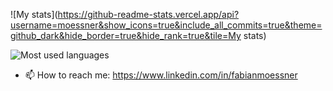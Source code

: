 ![My stats](https://github-readme-stats.vercel.app/api?username=moessner&show_icons=true&include_all_commits=true&theme=github_dark&hide_border=true&hide_rank=true&tile=My stats)

![Most used languages](https://github-readme-stats.vercel.app/api/top-langs/?username=moessner&layout=compact&langs_count=8&theme=github_dark&hide_border=true)

- 📫 How to reach me: https://www.linkedin.com/in/fabianmoessner
